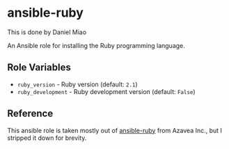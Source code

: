 # ansible-ruby


This is done by Daniel Miao

An Ansible role for installing the Ruby programming language.

## Role Variables

- `ruby_version` - Ruby version (default: `2.1`)
- `ruby_development` - Ruby development version (default: `False`)

## Reference

This ansible role is taken mostly out of [ansible-ruby](https://github.com/azavea/ansible-ruby.git) from Azavea Inc., but I stripped it down for brevity.